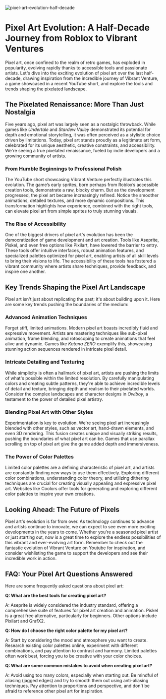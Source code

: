 ![pixel-art-evolution-half-decade](https://images.pexels.com/photos/18920008/pexels-photo-18920008.jpeg?auto=compress&cs=tinysrgb&fit=crop&h=627&w=1200)

# Pixel Art Evolution: A Half-Decade Journey from Roblox to Vibrant Ventures

Pixel art, once confined to the realm of retro games, has exploded in popularity, evolving rapidly thanks to accessible tools and passionate artists. Let's dive into the exciting evolution of pixel art over the last half-decade, drawing inspiration from the incredible journey of Vibrant Venture, a game showcased in a recent YouTube short, and explore the tools and trends shaping the pixelated landscape.

## The Pixelated Renaissance: More Than Just Nostalgia

Five years ago, pixel art was largely seen as a nostalgic throwback. While games like *Undertale* and *Stardew Valley* demonstrated its potential for depth and emotional storytelling, it was often perceived as a stylistic choice driven by limitations. Today, pixel art stands proudly as a legitimate art form, celebrated for its unique aesthetic, creative constraints, and accessibility. We're seeing a true pixelated renaissance, fueled by indie developers and a growing community of artists.

### From Humble Beginnings to Professional Polish

The YouTube short showcasing Vibrant Venture perfectly illustrates this evolution. The game’s early sprites, born perhaps from Roblox’s accessible creation tools, demonstrate a raw, blocky charm. But as the development progressed, the pixel art became increasingly refined. Notice the smoother animations, detailed textures, and more dynamic compositions. This transformation highlights how experience, combined with the right tools, can elevate pixel art from simple sprites to truly stunning visuals.

### The Rise of Accessibility

One of the biggest drivers of pixel art's evolution has been the democratization of game development and art creation. Tools like Aseprite, Piskel, and even free options like Pixilart, have lowered the barrier to entry. These tools offer intuitive interfaces, robust animation features, and specialized palettes optimized for pixel art, enabling artists of all skill levels to bring their visions to life. The accessibility of these tools has fostered a vibrant community where artists share techniques, provide feedback, and inspire one another.

## Key Trends Shaping the Pixel Art Landscape

Pixel art isn't just about replicating the past; it's about building upon it. Here are some key trends pushing the boundaries of the medium:

### Advanced Animation Techniques

Forget stiff, limited animations. Modern pixel art boasts incredibly fluid and expressive movement. Artists are mastering techniques like sub-pixel animation, frame blending, and rotoscoping to create animations that feel alive and dynamic. Games like *Katana ZERO* exemplify this, showcasing stunning action sequences rendered in intricate pixel detail.

### Intricate Detailing and Texturing

While simplicity is often a hallmark of pixel art, artists are pushing the limits of what's possible within the limited resolution. By carefully manipulating colors and creating subtle patterns, they're able to achieve incredible levels of detail and texture, bringing depth and realism to their pixelated worlds. Consider the complex landscapes and character designs in *Owlboy*, a testament to the power of detailed pixel artistry.

### Blending Pixel Art with Other Styles

Experimentation is key to evolution. We're seeing pixel art increasingly blended with other styles, such as vector art, hand-drawn elements, and even 3D rendering. This fusion creates unique and visually striking results, pushing the boundaries of what pixel art can be. Games that use parallax scrolling on top of pixel art give the game added depth and immersiveness.

### The Power of Color Palettes

Limited color palettes are a defining characteristic of pixel art, and artists are constantly finding new ways to use them effectively. Exploring different color combinations, understanding color theory, and utilizing dithering techniques are crucial for creating visually appealing and expressive pixel art. Websites like Coolors offer tools for generating and exploring different color palettes to inspire your own creations.

## Looking Ahead: The Future of Pixels

Pixel art's evolution is far from over. As technology continues to advance and artists continue to innovate, we can expect to see even more exciting developments in the years to come. Whether you're a seasoned pixel artist or just starting out, now is a great time to explore the endless possibilities of this vibrant and ever-evolving art form. Remember to check out the fantastic evolution of Vibrant Venture on Youtube for inspiration, and consider wishlisting the game to support the developers and see their incredible work in action.

## FAQ: Your Pixel Art Questions Answered

Here are some frequently asked questions about pixel art:

**Q: What are the best tools for creating pixel art?**

A: Aseprite is widely considered the industry standard, offering a comprehensive suite of features for pixel art creation and animation. Piskel is a great free alternative, particularly for beginners. Other options include Pixilart and GrafX2.

**Q: How do I choose the right color palette for my pixel art?**

A: Start by considering the mood and atmosphere you want to create. Research existing color palettes online, experiment with different combinations, and pay attention to contrast and harmony. Limited palettes often work best, forcing you to be creative with your color choices.

**Q: What are some common mistakes to avoid when creating pixel art?**

A: Avoid using too many colors, especially when starting out. Be mindful of aliasing (jagged edges) and try to smooth them out using anti-aliasing techniques. Pay attention to proportions and perspective, and don't be afraid to reference other pixel art for inspiration.
